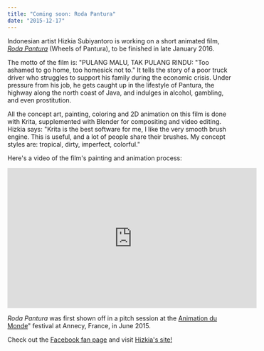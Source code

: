 ```yaml
---
title: "Coming soon: Roda Pantura"
date: "2015-12-17"
---
```


Indonesian artist Hizkia Subiyantoro is working on a short animated film, [_Roda Pantura_](http://rodapantura.weebly.com/) (Wheels of Pantura), to be finished in late January 2016.

The motto of the film is: "PULANG MALU, TAK PULANG RINDU: "Too ashamed to go home, too homesick not to." It tells the story of a poor truck driver who struggles to support his family during the economic crisis. Under pressure from his job, he gets caught up in the lifestyle of Pantura, the highway along the north coast of Java, and indulges in alcohol, gambling, and even prostitution.

All the concept art, painting, coloring and 2D animation on this film is done with Krita, supplemented with Blender for compositing and video editing. Hizkia says: "Krita is the best software for me, I like the very smooth brush engine. This is useful, and a lot of people share their brushes. My concept styles are: tropical, dirty, imperfect, colorful."

Here's a video of the film's painting and animation process:

<iframe src="https://www.youtube.com/embed/mXRlD2Y_Zy8" width="560" height="315" frameborder="0" allowfullscreen="allowfullscreen"></iframe>

_Roda Pantura_ was first shown off in a pitch session at the [Animation du Monde](http://www.annecy.org/about/archives/2015/2015-mifa/animation-du-monde)" festival at Annecy, France, in June 2015.

Check out the [Facebook fan page](https://www.facebook.com/filmrodapantura/) and visit [Hizkia's site](http://www.hizaro.com)[!](https://www.facebook.com/filmrodapantura/)
